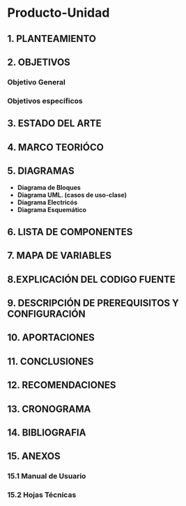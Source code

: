 # Producto-Unidad

## 1. PLANTEAMIENTO


## 2. OBJETIVOS
### **Objetivo General**
### **Objetivos específicos**


## 3. ESTADO DEL ARTE


## 4. MARCO TEORIÓCO 


## 5. DIAGRAMAS
- **Diagrama de Bloques**
- **Diagrama UML. (casos de uso-clase)**
- **Diagrama Electricós**
- **Diagrama Esquemático**


## 6. LISTA DE COMPONENTES


## 7. MAPA DE VARIABLES


## 8.EXPLICACIÓN DEL CODIGO FUENTE


## 9. DESCRIPCIÓN DE PREREQUISITOS Y CONFIGURACIÓN


## 10. APORTACIONES


## 11. CONCLUSIONES


## 12. RECOMENDACIONES


## 13. CRONOGRAMA


## 14. BIBLIOGRAFIA


## 15. ANEXOS


### 15.1 Manual de Usuario
### 15.2 Hojas Técnicas

